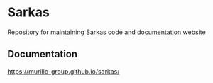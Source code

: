 # Sarkas
Repository for maintaining Sarkas code and documentation website

## Documentation
https://murillo-group.github.io/sarkas/
